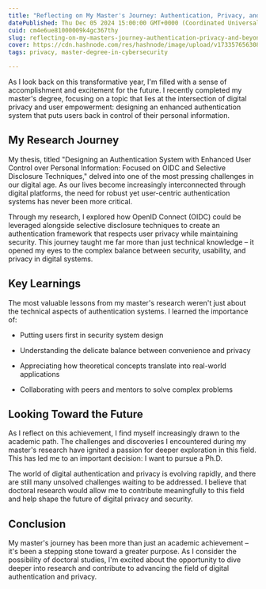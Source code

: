 ```yaml
---
title: "Reflecting on My Master's Journey: Authentication, Privacy, and Beyond"
datePublished: Thu Dec 05 2024 15:00:00 GMT+0000 (Coordinated Universal Time)
cuid: cm4e6ue81000009k4gc367thy
slug: reflecting-on-my-masters-journey-authentication-privacy-and-beyond
cover: https://cdn.hashnode.com/res/hashnode/image/upload/v1733576563082/05cec3c6-7aed-4ae4-bb3d-f37b2c003741.webp
tags: privacy, master-degree-in-cybersecurity

---
```


As I look back on this transformative year, I'm filled with a sense of accomplishment and excitement for the future. I recently completed my master's degree, focusing on a topic that lies at the intersection of digital privacy and user empowerment: designing an enhanced authentication system that puts users back in control of their personal information.

## My Research Journey

My thesis, titled "Designing an Authentication System with Enhanced User Control over Personal Information: Focused on OIDC and Selective Disclosure Techniques," delved into one of the most pressing challenges in our digital age. As our lives become increasingly interconnected through digital platforms, the need for robust yet user-centric authentication systems has never been more critical.

Through my research, I explored how OpenID Connect (OIDC) could be leveraged alongside selective disclosure techniques to create an authentication framework that respects user privacy while maintaining security. This journey taught me far more than just technical knowledge – it opened my eyes to the complex balance between security, usability, and privacy in digital systems.

## Key Learnings

The most valuable lessons from my master's research weren't just about the technical aspects of authentication systems. I learned the importance of:

* Putting users first in security system design
    
* Understanding the delicate balance between convenience and privacy
    
* Appreciating how theoretical concepts translate into real-world applications
    
* Collaborating with peers and mentors to solve complex problems
    

## Looking Toward the Future

As I reflect on this achievement, I find myself increasingly drawn to the academic path. The challenges and discoveries I encountered during my master's research have ignited a passion for deeper exploration in this field. This has led me to an important decision: I want to pursue a Ph.D.

The world of digital authentication and privacy is evolving rapidly, and there are still many unsolved challenges waiting to be addressed. I believe that doctoral research would allow me to contribute meaningfully to this field and help shape the future of digital privacy and security.

## Conclusion

My master's journey has been more than just an academic achievement – it's been a stepping stone toward a greater purpose. As I consider the possibility of doctoral studies, I'm excited about the opportunity to dive deeper into research and contribute to advancing the field of digital authentication and privacy.